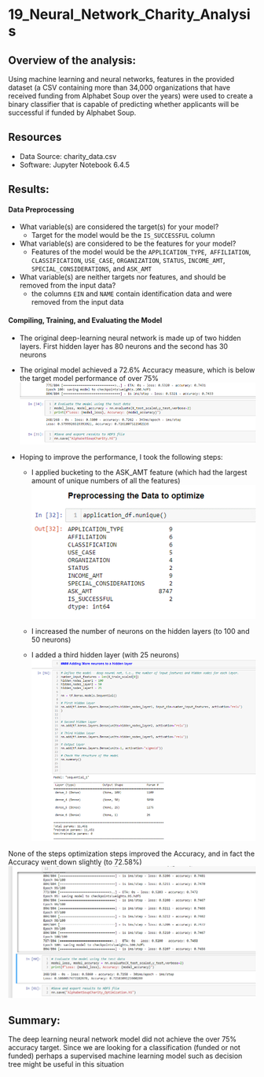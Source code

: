 # 19_Neural_Network_Charity_Analysis

## Overview of the analysis:
Using machine learning and neural networks, features in the provided dataset (a CSV containing more than 34,000 organizations that have received funding from Alphabet Soup over the years)  were used to create a binary classifier that is capable of predicting whether applicants will be successful if funded by Alphabet Soup.

## Resources
- Data Source: charity_data.csv
- Software: Jupyter Notebook 6.4.5

## Results: 

#### Data Preprocessing
- What variable(s) are considered the target(s) for your model?
  - Target for the model would be the `IS_SUCCESSFUL` column 
- What variable(s) are considered to be the features for your model?
  - Features of the model would be the `APPLICATION_TYPE`,` AFFILIATION`, `CLASSIFICATION`, `USE_CASE`, `ORGANIZATION`, `STATUS`, `INCOME_AMT`, `SPECIAL_CONSIDERATIONS`, and `ASK_AMT` 
- What variable(s) are neither targets nor features, and should be removed from the input data?
  - the columns `EIN` and `NAME` contain identification data and were removed from the input data
#### Compiling, Training, and Evaluating the Model
- The original deep-learning neural network is made up of two hidden layers.  First hidden layer has 80 neurons and the second has 30 neurons
- The original model achieved a 72.6% Accuracy measure, which is below the target model performance of over 75%
![Original Accuracy](/images/1staccuracy.png)

- Hoping to improve the performance, I took the following steps:
  - I applied bucketing to the ASK_AMT feature (which had the largest amount of unique numbers of all the features)
![ASK_AMT buckets](/images/ASK_AMT.png)

  - I increased the number of neurons on the hidden layers (to 100 and 50 neurons) 
  - I added a third hidden layer (with 25 neurons)
![Optimized Hidden Layer](/images/hiddenlayer.png)

None of the steps optimization steps improved the Accuracy, and in fact the Accuracy went down slightly (to 72.58%)
![Accuracy after Optimization](/images/OptimizAccuracy.png)


## Summary: 
The deep learning neural network model did not achieve the over 75% accuracy target.  Since we are looking for a classification (funded or not funded) perhaps a supervised machine learning model such as  decision tree might be useful in this situation
